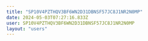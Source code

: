 ```yaml
---
title: "SP10V4PZTHQV3BF6WN2D31DBNSF57JC8J1NR2N0MP"
date: 2024-05-03T07:27:16.833Z
user: SP10V4PZTHQV3BF6WN2D31DBNSF57JC8J1NR2N0MP
layout: "users"
---
```

    